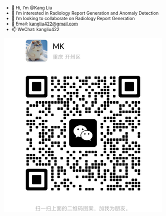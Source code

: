 - 👋 Hi, I’m @Kang Liu
- 👀 I’m interested in Radiology Report Generation and Anomaly Detection
- 💞️ I’m looking to collaborate on Radiology Report Generation
- 🌱 Email: kangliu422@gmail.com
- 📫 WeChat: kangliu422
<div align=center><img src="wechat.png"></div>

<!---
Liuykang/Liuykang is a ✨ special ✨ repository because its `README.md` (this file) appears on your GitHub profile.
You can click the Preview link to take a look at your changes.
--->
